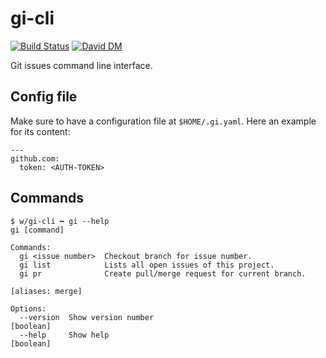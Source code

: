 # gi-cli

[![Build Status](https://travis-ci.org/picter/gi-cli.svg?branch=master)](https://travis-ci.org/picter/gi-cli)
[![David DM](https://david-dm.org/picter/gi-cli/status.svg)](https://david-dm.org/picter/gi-cli)

Git issues command line interface.

## Config file

Make sure to have a configuration file at `$HOME/.gi.yaml`. Here an example for
its content:

    ---
    github.com:
      token: <AUTH-TOKEN>

## Commands

    $ w/gi-cli ╍ gi --help
    gi [command]

    Commands:
      gi <issue number>  Checkout branch for issue number.
      gi list            Lists all open issues of this project.
      gi pr              Create pull/merge request for current branch.
                                                                    [aliases: merge]

    Options:
      --version  Show version number                                       [boolean]
      --help     Show help                                                 [boolean]
